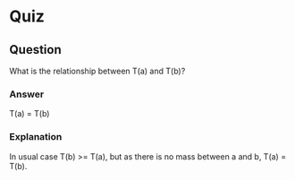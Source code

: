 Quiz
====

Question
--------
What is the relationship between T(a) and T(b)?  

### Answer  
T(a) = T(b)  

### Explanation  
In usual case T(b) >= T(a), but as there is no mass between a and b, T(a) = T(b).  